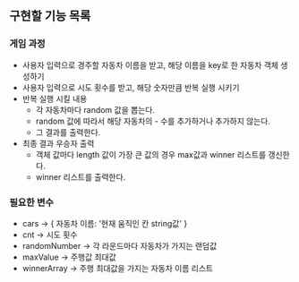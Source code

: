 ## 구현할 기능 목록

### 게임 과정

- 사용자 입력으로 경주할 자동차 이름을 받고, 해당 이름을 key로 한 자동차 객체 생성하기
- 사용자 입력으로 시도 횟수를 받고, 해당 숫자만큼 반복 실행 시키기
- 반복 실행 시킬 내용
  - 각 자동차마다 random 값을 뽑는다.
  - random 값에 따라서 해당 자동차의 - 수를 추가하거나 추가하지 않는다.
  - 그 결과를 출력한다.
- 최종 결과 우승자 출력
  - 객체 값마다 length 값이 가장 큰 값의 경우 max값과 winner 리스트를 갱신한다.
  - winner 리스트를 출력한다.

### 필요한 변수

- cars -> { 자동차 이름: '현재 움직인 칸 string값' }
- cnt -> 시도 횟수
- randomNumber -> 각 라운드마다 자동차가 가지는 랜덤값
- maxValue -> 주행값 최대값
- winnerArray -> 주행 최대값을 가지는 자동차 이름 리스트
